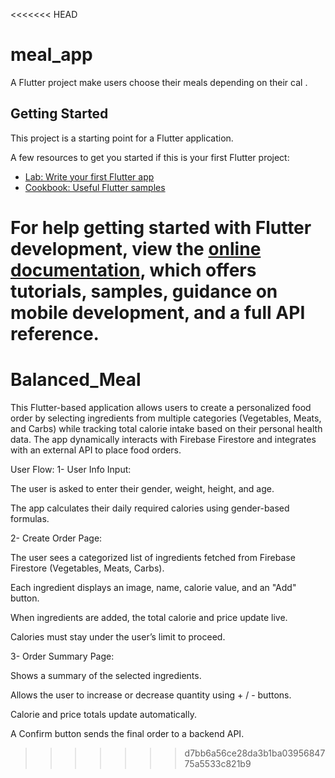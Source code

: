 <<<<<<< HEAD
# meal_app

A  Flutter project make users choose  their meals depending on their cal .

## Getting Started

This project is a starting point for a Flutter application.

A few resources to get you started if this is your first Flutter project:

- [Lab: Write your first Flutter app](https://docs.flutter.dev/get-started/codelab)
- [Cookbook: Useful Flutter samples](https://docs.flutter.dev/cookbook)

For help getting started with Flutter development, view the
[online documentation](https://docs.flutter.dev/), which offers tutorials,
samples, guidance on mobile development, and a full API reference.
=======
# Balanced_Meal
This Flutter-based application allows users to create a personalized food order by selecting ingredients from multiple categories (Vegetables, Meats, and Carbs) while tracking total calorie intake based on their personal health data. The app dynamically interacts with Firebase Firestore and integrates with an external API to place food orders.

 User Flow:
1- User Info Input:

The user is asked to enter their gender, weight, height, and age.

The app calculates their daily required calories using gender-based formulas.

2- Create Order Page:

The user sees a categorized list of ingredients fetched from Firebase Firestore (Vegetables, Meats, Carbs).

Each ingredient displays an image, name, calorie value, and an "Add" button.

When ingredients are added, the total calorie and price update live.

Calories must stay under the user’s limit to proceed.

3- Order Summary Page:

Shows a summary of the selected ingredients.

Allows the user to increase or decrease quantity using + / - buttons.

Calorie and price totals update automatically.

A Confirm button sends the final order to a backend API.


>>>>>>> d7bb6a56ce28da3b1ba0395684775a5533c821b9
